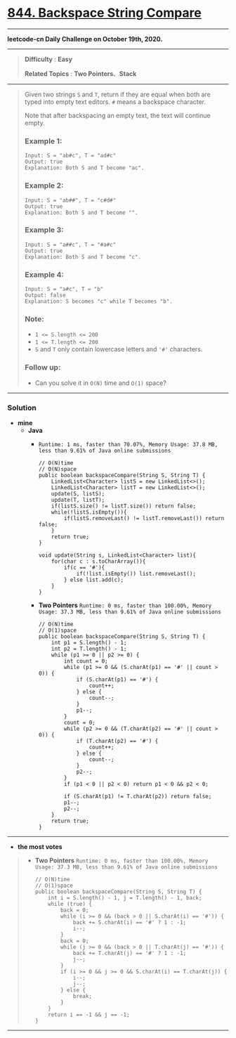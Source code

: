 # [844. Backspace String Compare](https://leetcode.com/problems/backspace-string-compare/)

---

**leetcode-cn Daily Challenge on October 19th, 2020.**

---

> **Difficulty** : **Easy**
>
> **Related Topics** : **Two Pointers**、**Stack**

---

> Given two strings `S` and `T`, return if they are equal when both are typed into empty text editors. `#` means a backspace character.
>
> Note that after backspacing an empty text, the text will continue empty.
>
> ### Example 1:
> ```
> Input: S = "ab#c", T = "ad#c"
> Output: true
> Explanation: Both S and T become "ac".
> ```
>
> ### Example 2:
> ```
> Input: S = "ab##", T = "c#d#"
> Output: true
> Explanation: Both S and T become "".
> ```
>
> ### Example 3:
> ```
> Input: S = "a##c", T = "#a#c"
> Output: true
> Explanation: Both S and T become "c".
> ```
>
> ### Example 4:
> ```
> Input: S = "a#c", T = "b"
> Output: false
> Explanation: S becomes "c" while T becomes "b".
> ```
>
> ### Note:
> * `1 <= S.length <= 200`
> * `1 <= T.length <= 200`
> * `S` and `T` only contain lowercase letters and `'#'` characters.
>
>
> ### Follow up:
> * Can you solve it in `O(N)` time and `O(1)` space?

---


### Solution
* **mine**
  * **Java**
    * `Runtime: 1 ms, faster than 70.07%, Memory Usage: 37.8 MB, less than 9.61% of Java online submissions`
      ```
      // O(N)time
      // O(N)space
      public boolean backspaceCompare(String S, String T) {
          LinkedList<Character> listS = new LinkedList<>();
          LinkedList<Character> listT = new LinkedList<>();
          update(S, listS);
          update(T, listT);
          if(listS.size() != listT.size()) return false;
          while(!listS.isEmpty()){
              if(listS.removeLast() != listT.removeLast()) return false;
          }
          return true;
      }

      void update(String s, LinkedList<Character> list){
          for(char c : s.toCharArray()){
              if(c == '#'){
                  if(!list.isEmpty()) list.removeLast();
              } else list.add(c);
          }
      }
      ```

    * **Two Pointers** `Runtime: 0 ms, faster than 100.00%, Memory Usage: 37.3 MB, less than 9.61% of Java online submissions`
      ```
      // O(N)time
      // O(1)space
      public boolean backspaceCompare(String S, String T) {
          int p1 = S.length() - 1;
          int p2 = T.length() - 1;
          while (p1 >= 0 || p2 >= 0) {
              int count = 0;
              while (p1 >= 0 && (S.charAt(p1) == '#' || count > 0)) {
                  if (S.charAt(p1) == '#') {
                      count++;
                  } else {
                      count--;
                  }
                  p1--;
              }
              count = 0;
              while (p2 >= 0 && (T.charAt(p2) == '#' || count > 0)) {
                  if (T.charAt(p2) == '#') {
                      count++;
                  } else {
                      count--;
                  }
                  p2--;
              }
              if (p1 < 0 || p2 < 0) return p1 < 0 && p2 < 0;

              if (S.charAt(p1) != T.charAt(p2)) return false;
              p1--;
              p2--;
          }
          return true;
      }
      ```
---


* **the most votes**
>  * **Two Pointers** `Runtime: 0 ms, faster than 100.00%, Memory Usage: 37.3 MB, less than 9.61% of Java online submissions`
>    ```
>    // O(N)time
>    // O(1)space
>    public boolean backspaceCompare(String S, String T) {
>        int i = S.length() - 1, j = T.length() - 1, back;
>        while (true) {
>            back = 0;
>            while (i >= 0 && (back > 0 || S.charAt(i) == '#')) {
>                back += S.charAt(i) == '#' ? 1 : -1;
>                i--;
>            }
>            back = 0;
>            while (j >= 0 && (back > 0 || T.charAt(j) == '#')) {
>                back += T.charAt(j) == '#' ? 1 : -1;
>                j--;
>            }
>            if (i >= 0 && j >= 0 && S.charAt(i) == T.charAt(j)) {
>                i--;
>                j--;
>            } else {
>                break;
>            }
>        }
>        return i == -1 && j == -1;
>    }
>    ```

---


